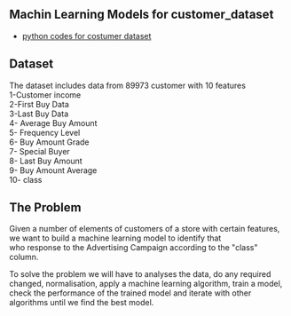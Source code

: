 ## Machin Learning Models for customer_dataset

* [python codes for costumer dataset](https://github.com/E008001/ML_customer_data_notebook/blob/master/customer_data(4).ipynb)
## Dataset  
The dataset includes data from 89973 customer with 10 features  
1-Customer income  
2-First Buy Data  
3-Last Buy Data  
4- Average Buy Amount  
5- Frequency Level  
6- Buy Amount Grade  
7- Special Buyer  
8- Last Buy Amount  
9- Buy Amount Average  
10- class  

## The Problem  

 Given a number of elements of customers of a store with certain features, we want to build a machine learning model to identify that  
 who response to the Advertising Campaign according to the "class" column.  
   
   To solve the problem we will have to analyses the data, do any required changed, normalisation, apply a machine learning algorithm, train a model, check the performance of the trained model and iterate with other algorithms until we find the best model.  
